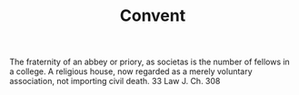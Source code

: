 ---
title: Convent
letter: C
permalink: "/definitions/bld-convent.html"
body: The fraternity of an abbey or priory, as societas is the number of fellows in
  a college. A religious house, now regarded as a merely voluntary association, not
  importing civil death. 33 Law J. Ch. 308
published_at: '2018-07-07'
source: Black's Law Dictionary 2nd Ed (1910)
layout: post
---